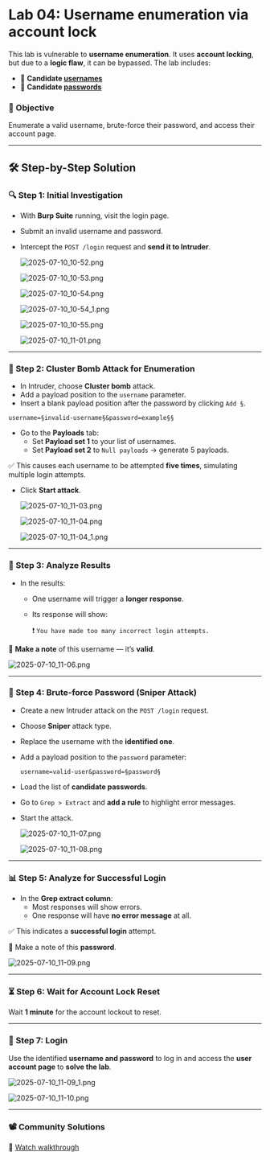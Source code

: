 # Lab 04: Username enumeration via account lock

This lab is vulnerable to **username enumeration**. It uses **account locking**, but due to a **logic flaw**, it can be bypassed. The lab includes:

- 📁 **Candidate [usernames](https://portswigger.net/web-security/authentication/auth-lab-usernames)**
- 📁 **Candidate [passwords](https://portswigger.net/web-security/authentication/auth-lab-passwords)**

### 🎯 Objective

Enumerate a valid username, brute-force their password, and access their account page.

---

## 🛠️ Step-by-Step Solution

### 🔍 Step 1: Initial Investigation

- With **Burp Suite** running, visit the login page.
- Submit an invalid username and password.
- Intercept the `POST /login` request and **send it to Intruder**.
    
    ![2025-07-10_10-52.png](LabImg/2025-07-10_10-52.png)
    
    ![2025-07-10_10-53.png](LabImg/2025-07-10_10-53.png)
    
    ![2025-07-10_10-54.png](LabImg/2025-07-10_10-54.png)
    
    ![2025-07-10_10-54_1.png](LabImg/2025-07-10_10-54_1.png)
    
    ![2025-07-10_10-55.png](LabImg/2025-07-10_10-55.png)
    
    ![2025-07-10_11-01.png](LabImg/2025-07-10_11-01.png)
    

---

### 🚀 Step 2: Cluster Bomb Attack for Enumeration

- In Intruder, choose **Cluster bomb** attack.
- Add a payload position to the `username` parameter.
- Insert a blank payload position after the password by clicking `Add §`.

```
username=§invalid-username§&password=example§§

```

- Go to the **Payloads** tab:
    - Set **Payload set 1** to your list of usernames.
    - Set **Payload set 2** to `Null payloads` → generate 5 payloads.

✅ This causes each username to be attempted **five times**, simulating multiple login attempts.

- Click **Start attack**.
    
    ![2025-07-10_11-03.png](LabImg/2025-07-10_11-03.png)
    
    ![2025-07-10_11-04.png](LabImg/2025-07-10_11-04.png)
    
    ![2025-07-10_11-04_1.png](LabImg/2025-07-10_11-04_1.png)
    

---

### 🔎 Step 3: Analyze Results

- In the results:
    - One username will trigger a **longer response**.
    - Its response will show:
        
        ❗ `You have made too many incorrect login attempts.`
        

📝 **Make a note** of this username — it’s **valid**.

![2025-07-10_11-06.png](LabImg/2025-07-10_11-06.png)

---

### 🧪 Step 4: Brute-force Password (Sniper Attack)

- Create a new Intruder attack on the `POST /login` request.
- Choose **Sniper** attack type.
- Replace the username with the **identified one**.
- Add a payload position to the `password` parameter:
    
    ```
    username=valid-user&password=§password§
    
    ```
    
- Load the list of **candidate passwords**.
- Go to `Grep > Extract` and **add a rule** to highlight error messages.
- Start the attack.
    
    ![2025-07-10_11-07.png](LabImg/2025-07-10_11-07.png)
    
    ![2025-07-10_11-08.png](LabImg/2025-07-10_11-08.png)
    

---

### 📊 Step 5: Analyze for Successful Login

- In the **Grep extract column**:
    - Most responses will show errors.
    - One response will have **no error message** at all.

✅ This indicates a **successful login** attempt.

📝 Make a note of this **password**.

![2025-07-10_11-09.png](LabImg/2025-07-10_11-09.png)

---

### ⏳ Step 6: Wait for Account Lock Reset

Wait **1 minute** for the account lockout to reset.

---

### 🔐 Step 7: Login

Use the identified **username and password** to log in and access the **user account page** to **solve the lab**.

![2025-07-10_11-09_1.png](LabImg/2025-07-10_11-09_1.png)

![2025-07-10_11-10.png](LabImg/2025-07-10_11-10.png)

---

### 📽️ Community Solutions

🎥 [Watch walkthrough](https://youtu.be/fT31xo1cUoM)